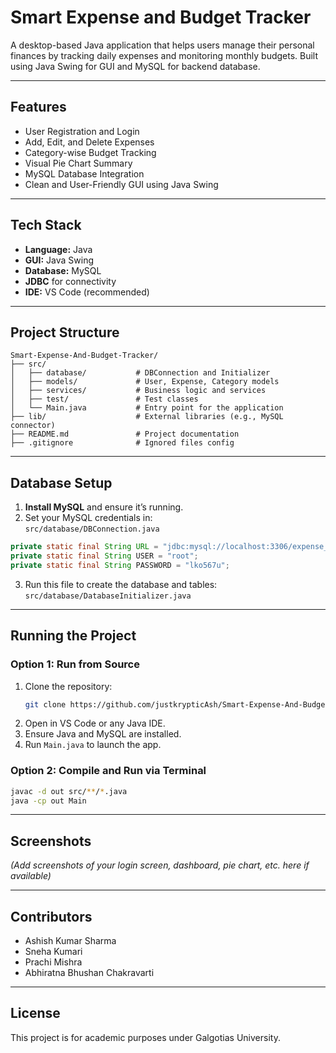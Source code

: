 # Smart Expense and Budget Tracker

A desktop-based Java application that helps users manage their personal finances by tracking daily expenses and monitoring monthly budgets. Built using Java Swing for GUI and MySQL for backend database.

---

## **Features**
- User Registration and Login
- Add, Edit, and Delete Expenses
- Category-wise Budget Tracking
- Visual Pie Chart Summary
- MySQL Database Integration
- Clean and User-Friendly GUI using Java Swing

---

## **Tech Stack**
- **Language:** Java
- **GUI:** Java Swing
- **Database:** MySQL
- **JDBC** for connectivity
- **IDE:** VS Code (recommended)

---

## **Project Structure**
```
Smart-Expense-And-Budget-Tracker/
├── src/
│   ├── database/           # DBConnection and Initializer
│   ├── models/             # User, Expense, Category models
│   ├── services/           # Business logic and services
│   ├── test/               # Test classes
│   └── Main.java           # Entry point for the application
├── lib/                    # External libraries (e.g., MySQL connector)
├── README.md               # Project documentation
├── .gitignore              # Ignored files config
```

---

## **Database Setup**

1. **Install MySQL** and ensure it’s running.
2. Set your MySQL credentials in:  
   `src/database/DBConnection.java`

```java
private static final String URL = "jdbc:mysql://localhost:3306/expense_db";
private static final String USER = "root";
private static final String PASSWORD = "lko567u";
```

3. Run this file to create the database and tables:  
   `src/database/DatabaseInitializer.java`

---

## **Running the Project**

### Option 1: Run from Source
1. Clone the repository:
   ```bash
   git clone https://github.com/justkrypticAsh/Smart-Expense-And-Budget-Tracker.git
   ```
2. Open in VS Code or any Java IDE.
3. Ensure Java and MySQL are installed.
4. Run `Main.java` to launch the app.

### Option 2: Compile and Run via Terminal
```bash
javac -d out src/**/*.java
java -cp out Main
```

---

## **Screenshots**

*(Add screenshots of your login screen, dashboard, pie chart, etc. here if available)*

---

## **Contributors**

- Ashish Kumar Sharma  
- Sneha Kumari  
- Prachi Mishra  
- Abhiratna Bhushan Chakravarti

---

## **License**
This project is for academic purposes under Galgotias University.
